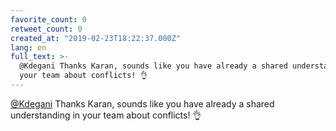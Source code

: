 ```yaml
---
favorite_count: 0
retweet_count: 0
created_at: "2019-02-23T18:22:37.000Z"
lang: en
full_text: >-
  @Kdegani Thanks Karan, sounds like you have already a shared understanding in
  your team about conflicts! 👌
---
```


[@Kdegani](https://twitter.com/Kdegani) Thanks Karan, sounds like you have
already a shared understanding in your team about conflicts! 👌
